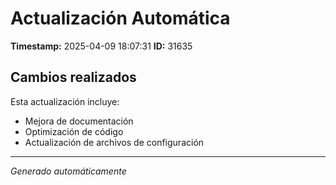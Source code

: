 # Actualización Automática

**Timestamp:** 2025-04-09 18:07:31
**ID:** 31635

## Cambios realizados

Esta actualización incluye:
- Mejora de documentación
- Optimización de código
- Actualización de archivos de configuración

---
*Generado automáticamente*
